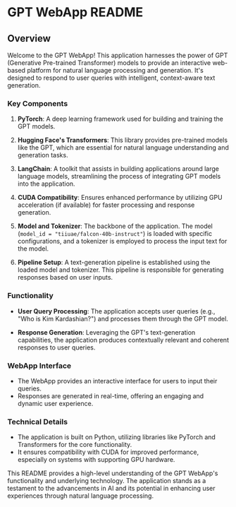 # GPT WebApp README

## Overview

Welcome to the GPT WebApp! This application harnesses the power of GPT (Generative Pre-trained Transformer) models to provide an interactive web-based platform for natural language processing and generation. It's designed to respond to user queries with intelligent, context-aware text generation.

### Key Components

1. **PyTorch**: A deep learning framework used for building and training the GPT models.

2. **Hugging Face's Transformers**: This library provides pre-trained models like the GPT, which are essential for natural language understanding and generation tasks.

3. **LangChain**: A toolkit that assists in building applications around large language models, streamlining the process of integrating GPT models into the application.

4. **CUDA Compatibility**: Ensures enhanced performance by utilizing GPU acceleration (if available) for faster processing and response generation.

5. **Model and Tokenizer**: The backbone of the application. The model (`model_id = "tiiuae/falcon-40b-instruct"`) is loaded with specific configurations, and a tokenizer is employed to process the input text for the model.

6. **Pipeline Setup**: A text-generation pipeline is established using the loaded model and tokenizer. This pipeline is responsible for generating responses based on user inputs.

### Functionality

- **User Query Processing**: The application accepts user queries (e.g., "Who is Kim Kardashian?") and processes them through the GPT model.

- **Response Generation**: Leveraging the GPT's text-generation capabilities, the application produces contextually relevant and coherent responses to user queries.

### WebApp Interface

- The WebApp provides an interactive interface for users to input their queries.
- Responses are generated in real-time, offering an engaging and dynamic user experience.

### Technical Details

- The application is built on Python, utilizing libraries like PyTorch and Transformers for the core functionality.
- It ensures compatibility with CUDA for improved performance, especially on systems with supporting GPU hardware.

This README provides a high-level understanding of the GPT WebApp's functionality and underlying technology. The application stands as a testament to the advancements in AI and its potential in enhancing user experiences through natural language processing.
